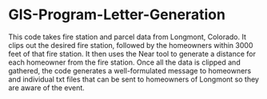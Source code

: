 # GIS-Program-Letter-Generation
This code takes fire station and parcel data from Longmont, Colorado. It clips out the desired fire station, followed by the homeowners within 3000 feet of that fire station. It then uses the Near tool to generate a distance for each homeowner from the fire station. Once all the data is clipped and gathered, the code generates a well-formulated message to homeowners and individual txt files that can be sent to homeowners of Longmont so they are aware of the event.
